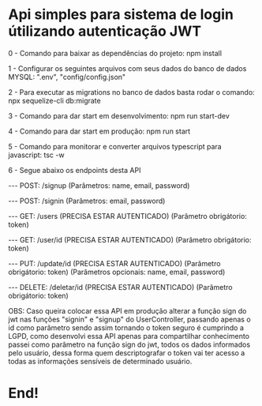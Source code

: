 # Api simples para sistema de login útilizando autenticação JWT

0 - Comando para baixar as dependências do projeto: npm install

1 - Configurar os seguintes arquivos com seus dados do banco de dados MYSQL: ".env", "config/config.json"

2 - Para executar as migrations no banco de dados basta rodar o comando: npx sequelize-cli db:migrate

3 - Comando para dar start em desenvolvimento: npm run start-dev

4 - Comando para dar start em produção: npm run start

5 - Comando para monitorar e converter arquivos typescript para javascript: tsc -w

6 - Segue abaixo os endpoints desta API

--- POST: /signup (Parâmetros: name, email, password)

--- POST: /signin (Parâmetros: email, password)

--- GET: /users (PRECISA ESTAR AUTENTICADO) (Parâmetro obrigátorio: token)

--- GET: /user/id (PRECISA ESTAR AUTENTICADO) (Parâmetro obrigátorio: token)

--- PUT: /update/id (PRECISA ESTAR AUTENTICADO) (Parâmetro obrigátorio: token) (Parâmetros opcionais: name, email, password)

--- DELETE: /deletar/id (PRECISA ESTAR AUTENTICADO) (Parâmetro obrigátorio: token)

OBS: Caso queira colocar essa API em produção alterar a função sign do jwt nas funções "signin" e "signup" do UserController, passando apenas o id como parâmetro sendo assim tornando o token seguro é cumprindo a LGPD, como desenvolvi essa API apenas para compartilhar conhecimento passei como parâmetro na função sign do jwt, todos os dados informados pelo usuário, dessa forma quem descriptografar o token vai ter acesso a todas as informações sensíveis de determinado usuário.

# End!
